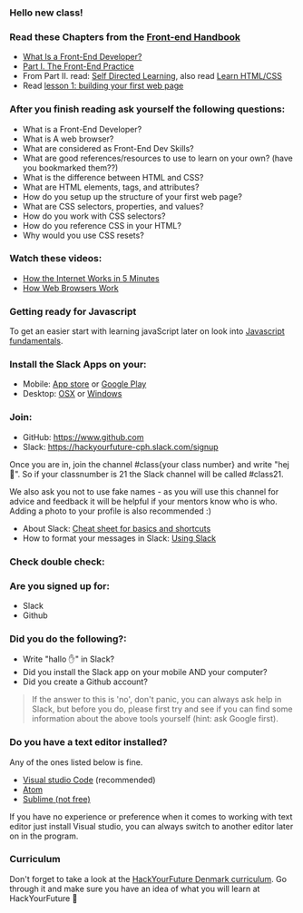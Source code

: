 ### Hello new class!

### Read these Chapters from the [Front-end Handbook](https://frontendmasters.com/books/front-end-handbook/2019/)
 * [What Is a Front-End Developer?](https://frontendmasters.com/books/front-end-handbook/2019/#2)
 * [Part I. The Front-End Practice](https://frontendmasters.com/books/front-end-handbook/2019/#3)
 * From Part II. read: [Self Directed Learning](https://frontendmasters.com/books/front-end-handbook/2019/#4), also read [Learn HTML/CSS](https://internetingishard.com/html-and-css/)
 * Read [lesson 1: building your first web page](http://learn.shayhowe.com/html-css/building-your-first-web-page/)

### After you finish reading ask yourself the following questions:
 * What is a Front-End Developer?
 * What is A web browser?
 * What are considered as Front-End Dev Skills?
 * What are good references/resources to use to learn on your own? (have you bookmarked them??)
 * What is the difference between HTML and CSS?
 * What are HTML elements, tags, and attributes?
 * How do you setup up the structure of your first web page?
 * What are CSS selectors, properties, and values?
 * How do you work with CSS selectors?
 * How do you reference CSS in your HTML?
 * Why would you use CSS resets?

### Watch these videos:
 * <a href="https://www.youtube.com/watch?v=7_LPdttKXPc" target="_blank">How the Internet Works in 5 Minutes</a>
 * <a href="https://www.youtube.com/watch?v=WjDrMKZWCt0" target="_blank">How Web Browsers Work</a>

### Getting ready for Javascript
To get an easier start with learning javaScript later on look into [Javascript fundamentals](http://javascript.info/). 

### Install the Slack Apps on your:
- Mobile: [App store](https://itunes.apple.com/nl/app/slack/id803453959?mt=12) or [Google Play](https://play.google.com/store/apps/details?id=com.Slack&hl=nl)
- Desktop: [OSX](https://slack.com/downloads/osx) or [Windows](https://slack.com/downloads/windows)

### Join:

- GitHub: https://www.github.com
- Slack: https://hackyourfuture-cph.slack.com/signup

Once you are in, join the channel #class{your class number} and write "hej 👋".
So if your classnumber is 21 the Slack channel will be called #class21. <br>

We also ask you not to use fake names - as you will use this channel for advice and feedback it will be helpful if your mentors know who is who. Adding a photo to your profile is also recommended :)

- About Slack: [Cheat sheet for basics and shortcuts](https://get.slack.help/hc/en-us/articles/217626358-Cheat-sheet-for-basics-and-shortcuts)
- How to format your messages in Slack: [Using Slack](https://get.slack.help/hc/en-us/articles/202288908-Format-your-messages)


### Check double check:

### Are you signed up for:

- Slack
- Github

### Did you do the following?:

- Write "hallo :hand:" in Slack?
- Did you install the Slack app on your mobile AND your computer?
- Did you create a Github account?

>If the answer to this is 'no', don't panic, you can always ask help in Slack, but before you do, please first try and see if you can find some information about the above tools yourself (hint: ask Google first).

### Do you have a text editor installed?

Any of the ones listed below is fine.
- [Visual studio Code](https://code.visualstudio.com/) (recommended)
- [Atom](https://atom.io/)
- [Sublime (not free)](https://www.sublimetext.com/)

If you have no experience or preference when it comes to working with text editor just install Visual studio, you can always switch to another editor later on in the program.

### Curriculum
Don't forget to take a look at the [HackYourFuture Denmark curriculum](https://github.com/HackYourFuture-cph/curriculum). Go through it and make sure you have an idea of what you will learn at HackYourFuture :muscle:
